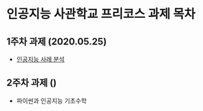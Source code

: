 # 인공지능 사관학교 프리코스 과제 목차

## 1주차 과제 (2020.05.25)
* [인공지능 사례 분석](https://github.com/SeoMinJong/Readme/blob/master/1%EC%A3%BC%EC%B0%A8%20%EA%B3%BC%EC%A0%9C.ipynb)

## 2주차 과제 ()
* 파이썬과 인공지능 기초수학
